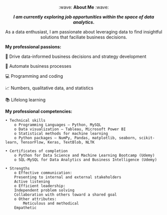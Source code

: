 <p align="center">
        :wave: <strong>About Me</strong> :wave:
</p>

<p align="center">
	<i><b>I am currently exploring job opportunities within the space of data analytics.</b></i>
</p>

<p align="center">
As a data enthusiast, I am passionate about leveraging data to find insightful solutions that faciliate business decisions. 
</p>

**My professional passions:**

:office: Drive data-informed business decisions and strategy development

:file_folder: Automate business processes

:computer: Programming and coding

:chart_with_upwards_trend: Numbers, qualitative data, and statistics

:books: Lifelong learning

**My professional competencies:**

 	• Technical skills
	    o Programming Languages — Python, MySQL 
	    o Data visualization — Tableau, Microsoft Power BI
	    o Statistical methods for machine learning
	    o Python packages — NumPy, Pandas, matplotlib, seaborn, scikit-learn, TensorFlow, Keras, TextBlob, NLTK

 	• Certificates of completion
	    o Python for Data Science and Machine Learning Bootcamp (Udemy)
	    o SQL-MySQL for Data Analytics and Business Intelligence (Udemy)

 	• Strengths
	    o Effective communication:
		Presenting to internal and external stakeholders
		Active listening
	    o Efficient leadership:
		Independent problem solving
		Collaboration with others toward a shared goal
	    o Other attributes:
         	Meticulous and methodical
		Empathetic
